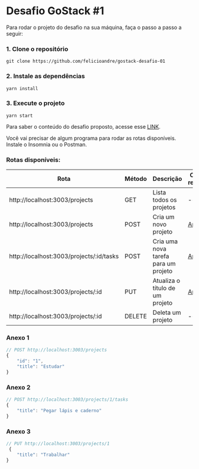 # Desafio GoStack #1

Para rodar o projeto do desafio na sua máquina, faça o passo a passo a seguir:

### 1. Clone o repositório
    git clone https://github.com/felicioandre/gostack-desafio-01

### 2. Instale as dependências
    yarn install
    
### 3. Execute o projeto
    yarn start
 
Para saber o conteúdo do desafio proposto, acesse esse [LINK](https://github.com/Rocketseat/bootcamp-gostack-desafio-01).

Você vai precisar de algum programa para rodar as rotas disponíveis. Instale o Insomnia ou o Postman.

### Rotas disponíveis:

|Rota |  Método| Descrição | Corpo da requisição
|--|--|--| --| 
|http://localhost:3003/projects|GET | Lista todos os projetos| --
|http://localhost:3003/projects|POST| Cria um novo projeto| [Anexo 1](#anexo-1)
|http://localhost:3003/projects/:id/tasks|POST| Cria uma nova tarefa para um projeto| [Anexo 2](#anexo-2)
|http://localhost:3003/projects/:id|PUT|  Atualiza o título de um projeto| [Anexo 3](#anexo-3)
|http://localhost:3003/projects/:id|DELETE| Deleta um projeto| --

### Anexo 1
```js
// POST http://localhost:3003/projects
{
	"id": "1",
	"title": "Estudar"
}
```

### Anexo 2
```js
// POST http://localhost:3003/projects/1/tasks
{
	"title": "Pegar lápis e caderno"
}
```

### Anexo 3
```js
// PUT http://localhost:3003/projects/1
 {
	"title": "Trabalhar"
}
```
